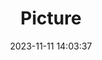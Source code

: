 ---
weight: 1
images:
- /images/edited/89.jpeg
title: Picture
date: 2023-11-11 14:03:37
tags:
- luminar
- work
---